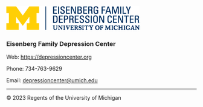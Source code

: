 ![EFDC Logo](https://raw.githubusercontent.com/DepressionCenter/.github/main/EFDCLogo_375w.png "EFDC")

### Eisenberg Family Depression Center

Web: https://depressioncenter.org

Phone: 734-763-9629

Email: depressioncenter@umich.edu


----
© 2023 Regents of the University of Michigan
